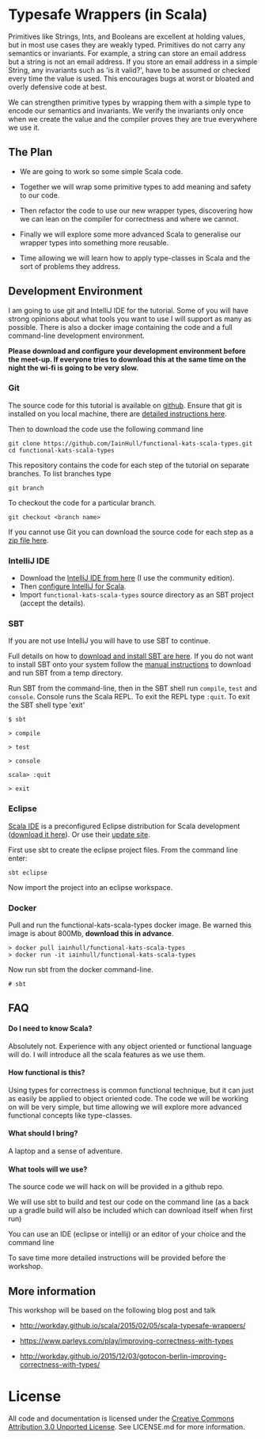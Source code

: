 # Typesafe Wrappers (in Scala)

Primitives like Strings, Ints, and Booleans are excellent at holding values, but in most use cases they are weakly typed. Primitives do not carry any semantics or invariants. For example, a string can store an email address but a string is not an email address. If you store an email address in a simple String, any invariants such as 'is it valid?', have to be assumed or checked every time the value is used. This encourages bugs at worst or bloated and overly defensive code at best.

We can strengthen primitive types by wrapping them with a simple type to encode our semantics and invariants. We verify the invariants only once when we create the value and the compiler proves they are true everywhere we use it.

## The Plan

* We are going to work so some simple Scala code.

* Together we will wrap some primitive types to add meaning and safety to our code.

* Then refactor the code to use our new wrapper types, discovering how we can lean on the compiler for correctness and where we cannot.

* Finally we will explore some more advanced Scala to generalise our wrapper types into something more reusable.

* Time allowing we will learn how to apply type-classes in Scala and the sort of problems they address.

## Development Environment

I am going to use git and IntelliJ IDE for the tutorial. Some of you will have strong opinions about what tools you want to use I will support as many as possible.  There is also a docker image containing the code and a full command-line development environment.

**Please download and configure your development environment before the meet-up. If everyone tries to download this at the same time on the night the wi-fi is going to be very slow.**

### Git

The source code for this tutorial is available on [github](https://github.com/IainHull/functional-kats-scala-types). Ensure that git is installed on you local machine, there are [detailed instructions here](https://git-scm.com/book/en/v2/Getting-Started-Installing-Git).

Then to download the code use the following command line

```
git clone https://github.com/IainHull/functional-kats-scala-types.git
cd functional-kats-scala-types
```

This repository contains the code for each step of the tutorial on separate branches.  To list branches type

```
git branch
```

To checkout the code for a particular branch.

```
git checkout <branch name>
```

If you cannot use Git you can download the source code for each step as a [zip file here](https://github.com/IainHull/functional-kats-scala-types/releases/download/steps-0-to-5/functional-kats-scala-types.zip).

### IntelliJ IDE

* Download the [IntelliJ IDE from here](https://www.jetbrains.com/idea/download/) (I use the community edition).  
* Then [configure IntelliJ for Scala](https://www.jetbrains.com/idea/help/creating-and-running-your-scala-application.html).
* Import `functional-kats-scala-types` source directory as an SBT project (accept the details).

### SBT

If you are not use IntelliJ you will have to use SBT to continue.

Full details on how to [download and install SBT are here](http://www.scala-sbt.org/0.13/docs/Setup.html). If you do not want to install SBT onto your system follow the [manual instructions](http://www.scala-sbt.org/0.13/docs/Manual-Installation.html) to download and run SBT from a temp directory.

Run SBT from the command-line, then in the SBT shell run `compile`, `test` and `console`.  Console runs the Scala REPL.  To exit the REPL type `:quit`.  To exit the SBT shell type 'exit'

```
$ sbt

> compile

> test

> console

scala> :quit

> exit
```

### Eclipse

[Scala IDE](http://scala-ide.org/) is a preconfigured Eclipse distribution for
Scala development ([download it here](http://scala-ide.org/download/sdk.html)).
Or use their [update site](http://scala-ide.org/download/current.html).

First use sbt to create the eclipse project files.  From the command line enter:

```
sbt eclipse
```
Now import the project into an eclipse workspace.

### Docker  

Pull and run the functional-kats-scala-types docker image.  Be warned this image is about 800Mb, **download this in advance**.

```
> docker pull iainhull/functional-kats-scala-types
> docker run -it iainhull/functional-kats-scala-types
```

Now run sbt from the docker command-line.

```
# sbt
```



## FAQ

#### Do I need to know Scala?

Absolutely not. Experience with any object oriented or functional language will do.  I will introduce all the scala features as we use them.

#### How functional is this?

Using types for correctness is common functional technique, but it can just as easily be applied to object oriented code.  The code we will be working on will be very simple, but time allowing we will explore more advanced functional concepts like type-classes.

#### What should I bring?

A laptop and a sense of adventure.

#### What tools will we use?

The source code we will hack on will be provided in a github repo.

We will use sbt to build and test our code on the command line (as a back up a gradle build will also be included which can download itself when first run)

You can use an IDE (eclipse or intellij) or an editor of your choice and the command line

To save time more detailed instructions will be provided before the workshop.

## More information

This workshop will be based on the following blog post and talk

* http://workday.github.io/scala/2015/02/05/scala-typesafe-wrappers/

* https://www.parleys.com/play/improving-correctness-with-types

* http://workday.github.io/2015/12/03/gotocon-berlin-improving-correctness-with-types/




# License

All code and documentation is licensed under the [Creative Commons Attribution 3.0 Unported License](https://creativecommons.org/licenses/by/3.0/).  See LICENSE.md for more information.
